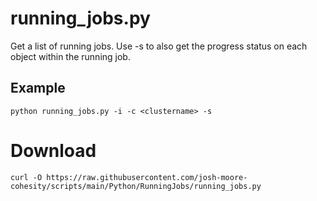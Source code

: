 # **running_jobs.py**

   Get a list of running jobs.  Use -s to also get the progress status on each object within the running job.
 
## **Example**

    python running_jobs.py -i -c <clustername> -s

# **Download**
    curl -O https://raw.githubusercontent.com/josh-moore-cohesity/scripts/main/Python/RunningJobs/running_jobs.py
